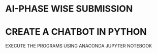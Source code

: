 # AI-PHASE WISE SUBMISSION
# CREATE A CHATBOT IN PYTHON
EXECUTE THE PROGRAMS USING ANACONDA JUPYTER NOTEBOOK
